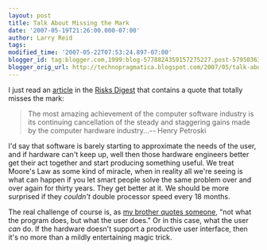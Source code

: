 ```yaml
---
layout: post
title: Talk About Missing the Mark
date: '2007-05-19T21:26:00.000-07:00'
author: Larry Reid
tags:
modified_time: '2007-05-22T07:53:24.897-07:00'
blogger_id: tag:blogger.com,1999:blog-5778824359157275227.post-5795036335678759748
blogger_orig_url: http://technopragmatica.blogspot.com/2007/05/talk-about-missing-mark.html
---
```


I just read an [article][1] in the [Risks Digest][2] that contains a
quote that totally misses the mark:

> The most amazing achievement of the computer software
industry is its continuing cancellation of the steady and staggering
gains made by the computer hardware industry...-- Henry Petroski

I'd say that software is barely starting to approximate the
needs of the user, and if hardware can't keep up, well then those
hardware engineers better get their act together and start producing
something useful. We treat Moore's Law as some kind of miracle, when in
reality all we're seeing is what can happen if you let smart people
solve the same problem over and over again for thirty years. They get
better at it. We should be more surprised if they <font
style="font-style: italic;">couldn't</font> double processor speed every 18 months.

The real challenge of course is, as [my brother quotes someone][3], "not
what the program does, but what the user does." Or in this case, what
the user <font style="font-style: italic;">can</font> do. If the hardware doesn't support a productive user interface, then
it's no more than a mildly entertaining magic trick.



[1]: http://catless.ncl.ac.uk/Risks/24.67.html#subj8
[2]: http://catless.ncl.ac.uk/Risks/
[3]: http://www.controlledflight.ca/2007/05/16/not-the-software/
